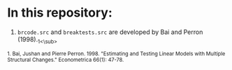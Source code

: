 # In this repository:

1. `brcode.src` and `breaktests.src` are developed by Bai and Perron (1998).<sub>1<\sub>

<sub>1. Bai, Jushan and Pierre Perron. 1998. "Estimating and Testing Linear Models with Multiple Structural Changes." Econometrica 66(1): 47-78.

